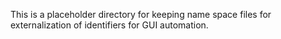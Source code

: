 This is a placeholder directory for keeping name space files for externalization of identifiers for GUI automation.